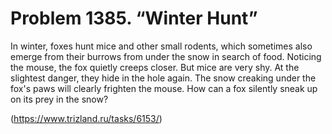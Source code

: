 # Problem 1385. “Winter Hunt”

In winter, foxes hunt mice and other small rodents, which sometimes also emerge from their burrows from under the snow in search of food. Noticing the mouse, the fox quietly creeps closer. But mice are very shy. At the slightest danger, they hide in the hole again. The snow creaking under the fox's paws will clearly frighten the mouse. How can a fox silently sneak up on its prey in the snow?

(https://www.trizland.ru/tasks/6153/)